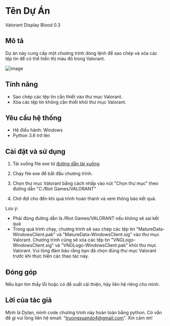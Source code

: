 # Tên Dự Án
Valorant Display Blood 0.3

## Mô tả

Dự án này cung cấp một chương trình dòng lệnh để sao chép và xóa các tệp tin để có thể hiển thị màu đỏ trong Valorant.


![image](https://github.com/truongxuandoz/DisplayBloodValorant0.3/assets/89763401/8a00903f-2031-44cb-87b3-a2b186fcab16)


## Tính năng

- Sao chép các tệp tin cần thiết vào thư mục Valorant.
- Xóa các tệp tin không cần thiết khỏi thư mục Valorant.

## Yêu cầu hệ thống

- Hệ điều hành: Windows
- Python 3.6 trở lên

## Cài đặt và sử dụng

1. Tải xuống file exe từ [đường dẫn tải xuống](link_to_download).
2. Chạy file exe để bắt đầu chương trình.
3. Chọn thư mục Valorant bằng cách nhấp vào nút "Chọn thư mục" theo đường dẫn "C:/Riot Games/VALORANT" 

4. Chờ đợi cho đến khi quá trình hoàn thành và xem thông báo kết quả.

Lưu ý:
-	Phải đúng đường dẫn là /Riot Games/VALORANT nếu không sẽ sai kết quả
-	Trong quá trình chạy, chương trình sẽ sao chép các tệp tin "MatureData-WindowsClient.pak" và "MatureData-WindowsClient.sig" vào thư mục Valorant. Chương trình cũng sẽ xóa các tệp tin "VNGLogo-WindowsClient.sig" và "VNGLogo-WindowsClient.pak" khỏi thư mục Valorant. Vui lòng đảm bảo rằng bạn đã chọn đúng thư mục Valorant trước khi thực hiện các thao tác này.

## Đóng góp

Nếu bạn tìm thấy lỗi hoặc có đề xuất cải thiện, hãy liên hệ riêng cho mình.


## Lời của tác giả
Mình là Dylan, mình code chương trình này hoàn toàn bằng python. Có vấn đề gì vui lòng liên hệ email: "truongxuando4@gmail.com". Xin cảm ơn!



